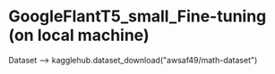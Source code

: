 # GoogleFlantT5_small_Fine-tuning (on local machine)

Dataset --> kagglehub.dataset_download("awsaf49/math-dataset")
                